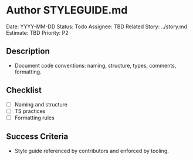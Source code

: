 # Author STYLEGUIDE.md

Date: YYYY-MM-DD
Status: Todo
Assignee: TBD
Related Story: ../story.md
Estimate: TBD
Priority: P2

## Description

- Document code conventions: naming, structure, types, comments, formatting.

## Checklist

- [ ] Naming and structure
- [ ] TS practices
- [ ] Formatting rules

## Success Criteria

- Style guide referenced by contributors and enforced by tooling.
